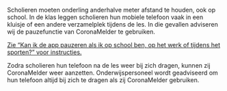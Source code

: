 Scholieren moeten onderling anderhalve meter afstand te houden, ook op school. In de klas leggen scholieren hun mobiele telefoon vaak in een kluisje of een andere verzamelplek tijdens de les. In die gevallen adviseren wij de pauzefunctie van CoronaMelder te gebruiken. 

<a href="/nl/faq/24-kan-ik-de-app-pauzeren/">Zie “Kan ik de app pauzeren als ik op school ben, op het werk of tijdens het sporten?” voor instructies.</a>

Zodra scholieren hun telefoon na de les weer bij zich dragen, kunnen zij CoronaMelder weer aanzetten. Onderwijspersoneel wordt geadviseerd om hun telefoon altijd bij zich te dragen als zij CoronaMelder gebruiken.


